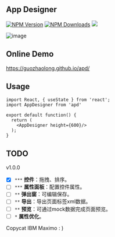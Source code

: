 ## App Designer

[![NPM Version](http://img.shields.io/npm/v/apd.svg?style=flat)](https://www.npmjs.org/package/apd)
[![NPM Downloads](https://img.shields.io/npm/dm/apd.svg?style=flat)](https://www.npmjs.org/package/apd)
![](https://img.shields.io/badge/license-MIT-000000.svg)

![image](https://github.com/guozhaolong/apd/raw/master/example/snapshots/1.jpg)

## Online Demo
https://guozhaolong.github.io/apd/

## Usage
```
import React, { useState } from 'react';
import AppDesigner from 'apd'

export default function() {
  return (
    <AppDesigner height={600}/>
  );
}

```
## TODO
  v1.0.0
- [x] `***` **控件**：拖拽、排序。
- [ ] `***` **属性面板**：配置控件属性。
- [ ] `**`  **弹出窗**：可编辑保存。
- [ ] `**`  **导出**：导出页面标签xml数据。
- [ ] `**`  **预览**：可通过mock数据完成页面预览。
- [ ] `*`   **属性优化**。

Copycat IBM Maximo : )
